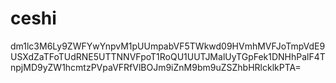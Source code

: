 # ceshi
dm1lc3M6Ly9ZWFYwYnpvM1pUUmpabVF5TWkwd09HVmhMVFJoTmpVdE9USXdZaTFoTUdRNE5UTTNNVFpoT1RoQU1UUTJMalUyTGpFek1DNHhPalF4TnpjMD9yZW1hcmtzPVpaVFRfVlBOJm9iZnM9bm9uZSZhbHRlcklkPTA=
